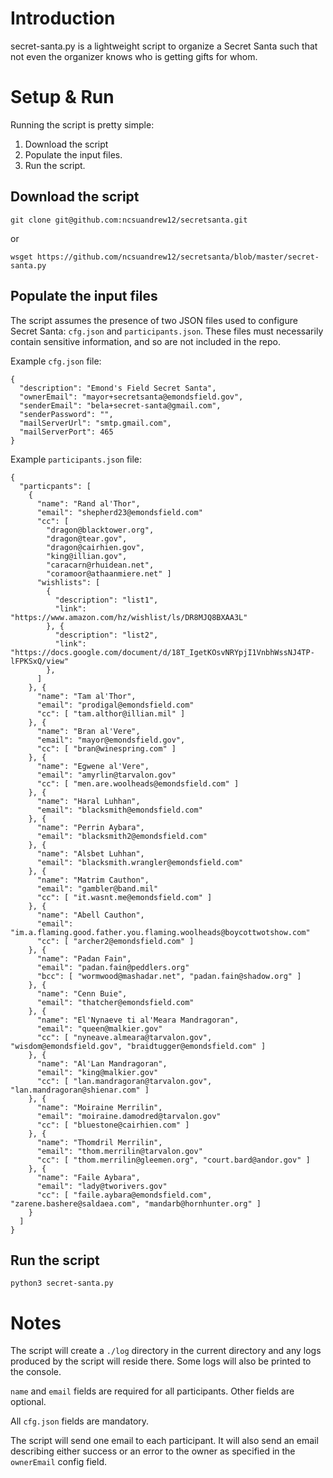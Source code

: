 # Introduction
secret-santa.py is a lightweight script to organize a Secret Santa such that not even the organizer knows who is getting gifts for whom.

# Setup & Run

Running the script is pretty simple:
1. Download the script
2. Populate the input files.
3. Run the script.

## Download the script

`git clone git@github.com:ncsuandrew12/secretsanta.git`

or

`wsget https://github.com/ncsuandrew12/secretsanta/blob/master/secret-santa.py`

## Populate the input files

The script assumes the presence of two JSON files used to configure Secret Santa: `cfg.json` and `participants.json`. These
files must necessarily contain sensitive information, and so are not included in the repo.

Example `cfg.json` file:

```
{
  "description": "Emond's Field Secret Santa",
  "ownerEmail": "mayor+secretsanta@emondsfield.gov",
  "senderEmail": "bela+secret-santa@gmail.com",
  "senderPassword": "",
  "mailServerUrl": "smtp.gmail.com",
  "mailServerPort": 465
}
```

Example `participants.json` file:

```
{
  "particpants": [
    {
      "name": "Rand al'Thor",
      "email": "shepherd23@emondsfield.com"
      "cc": [
        "dragon@blacktower.org",
        "dragon@tear.gov",
        "dragon@cairhien.gov",
        "king@illian.gov",
        "caracarn@rhuidean.net",
        "coramoor@athaanmiere.net" ]
      "wishlists": [
        {
          "description": "list1",
          "link": "https://www.amazon.com/hz/wishlist/ls/DR8MJQ8BXAA3L"
        }, {
          "description": "list2",
          "link": "https://docs.google.com/document/d/18T_IgetKOsvNRYpjI1VnbhWssNJ4TP-lFPKSxQ/view"
        },
      ]
    }, {
      "name": "Tam al'Thor",
      "email": "prodigal@emondsfield.com"
      "cc": [ "tam.althor@illian.mil" ]
    }, {
      "name": "Bran al'Vere",
      "email": "mayor@emondsfield.gov",
      "cc": [ "bran@winespring.com" ]
    }, {
      "name": "Egwene al'Vere",
      "email": "amyrlin@tarvalon.gov"
      "cc": [ "men.are.woolheads@emondsfield.com" ]
    }, {
      "name": "Haral Luhhan",
      "email": "blacksmith@emondsfield.com"
    }, {
      "name": "Perrin Aybara",
      "email": "blacksmith2@emondsfield.com"
    }, {
      "name": "Alsbet Luhhan",
      "email": "blacksmith.wrangler@emondsfield.com"
    }, {
      "name": "Matrim Cauthon",
      "email": "gambler@band.mil"
      "cc": [ "it.wasnt.me@emondsfield.com" ]
    }, {
      "name": "Abell Cauthon",
      "email": "im.a.flaming.good.father.you.flaming.woolheads@boycottwotshow.com"
      "cc": [ "archer2@emondsfield.com" ]
    }, {
      "name": "Padan Fain",
      "email": "padan.fain@peddlers.org"
      "bcc": [ "wormwood@mashadar.net", "padan.fain@shadow.org" ]
    }, {
      "name": "Cenn Buie",
      "email": "thatcher@emondsfield.com"
    }, {
      "name": "El'Nynaeve ti al'Meara Mandragoran",
      "email": "queen@malkier.gov"
      "cc": [ "nyneave.almeara@tarvalon.gov", "wisdom@emondsfield.gov", "braidtugger@emondsfield.com" ]
    }, {
      "name": "Al'Lan Mandragoran",
      "email": "king@malkier.gov"
      "cc": [ "lan.mandragoran@tarvalon.gov", "lan.mandragoran@shienar.com" ]
    }, {
      "name": "Moiraine Merrilin",
      "email": "moiraine.damodred@tarvalon.gov"
      "cc": [ "bluestone@cairhien.com" ]
    }, {
      "name": "Thomdril Merrilin",
      "email": "thom.merrilin@tarvalon.gov"
      "cc": [ "thom.merrilin@gleemen.org", "court.bard@andor.gov" ]
    }, {
      "name": "Faile Aybara",
      "email": "lady@tworivers.gov"
      "cc": [ "faile.aybara@emondsfield.com", "zarene.bashere@saldaea.com", "mandarb@hornhunter.org" ]
    }
  ]
}
```

## Run the script

`python3 secret-santa.py`

# Notes

The script will create a `./log` directory in the current directory and any logs produced by the script will reside
there. Some logs will also be printed to the console.

`name` and `email` fields are required for all participants. Other fields are optional.

All `cfg.json` fields are mandatory.

The script will send one email to each participant. It will also send an email describing either success or an error to
the owner as specified in the `ownerEmail` config field.